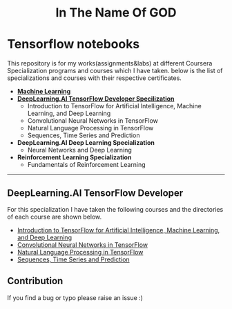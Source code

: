 <div align="center">
  <h1> In The Name Of GOD </h11>
  </div>

# Tensorflow notebooks

This repository is for my works(assignments&labs) at different Coursera Specialization programs and courses which I have taken. below is the list of specializations and courses with their respective certificates.

- [**Machine Learning**](https://www.coursera.org/account/accomplishments/certificate/8YFX6GGF8PB9)
- [**DeepLearning.AI TensorFlow Developer Specilization**](https://www.coursera.org/account/accomplishments/specialization/certificate/GS2KGD5NEU3D)
  - Introduction to TensorFlow for Artificial Intelligence, Machine Learning, and Deep Learning
  - Convolutional Neural Networks in TensorFlow
  - Natural Language Processing in TensorFlow
  - Sequences, Time Series and Prediction
- **DeepLearning.AI Deep Learning Specialization**
  - Neural Networks and Deep Learning
- **Reinforcement Learning Specialization**
  - Fundamentals of Reinforcement Learning


---

## DeepLearning.AI TensorFlow Developer

For this specialization I have taken the following courses and the directories of each course are shown below.

- [Introduction to TensorFlow for Artificial Intelligence, Machine Learning, and Deep Learning](https://github.com/FarshidNooshi/Tensorflow-notebooks/tree/master/Introduction%20to%20TensorFlow%20for%20Artificial%20Intelligence%2C%20Machine%20Learning%2C%20and%20Deep%20Learning)
- [Convolutional Neural Networks in TensorFlow](https://github.com/FarshidNooshi/Tensorflow-notebooks/tree/master/Convolutional%20Neural%20Networks%20in%20TensorFlow)
- [Natural Language Processing in TensorFlow](https://github.com/FarshidNooshi/Tensorflow-notebooks/tree/master/Natural%20Language%20Processing%20in%20TensorFlow)
- [Sequences, Time Series and Prediction](https://github.com/FarshidNooshi/Tensorflow-notebooks/tree/master/Sequences%2C%20Time%20Series%20and%20Prediction)

## Contribution

If you find a bug or typo please raise an issue :)
